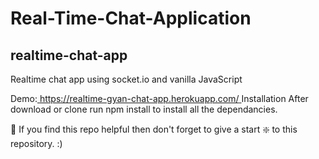 # Real-Time-Chat-Application
## realtime-chat-app
Realtime chat app using socket.io and vanilla JavaScript

Demo:[ https://realtime-gyan-chat-app.herokuapp.com/
](https://sayedtabish72.github.io/Real-Time-Chat-Application/)
Installation
After download or clone run npm install to install all the dependancies.

🙏 If you find this repo helpful then don't forget to give a start ❇️ to this repository. :)
